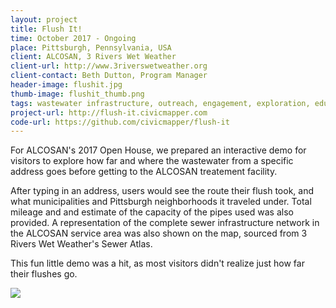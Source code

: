 ```yaml
---
layout: project
title: Flush It!
time: October 2017 - Ongoing
place: Pittsburgh, Pennsylvania, USA
client: ALCOSAN, 3 Rivers Wet Weather
client-url: http://www.3riverswetweather.org
client-contact: Beth Dutton, Program Manager
header-image: flushit.jpg
thumb-image: flushit_thumb.png
tags: wastewater infrastructure, outreach, engagement, exploration, education
project-url: http://flush-it.civicmapper.com
code-url: https://github.com/civicmapper/flush-it
---
```


For ALCOSAN's 2017 Open House, we prepared an interactive demo for visitors to explore how far and where the wastewater from a specific address goes before getting to the ALCOSAN treatement facility. 

After typing in an address, users would see the route their flush took, and what municipalities and Pittsburgh neighborhoods it traveled under. Total mileage and and estimate of the capacity of the pipes used was also provided. A representation of the complete sewer infrastructure network in the ALCOSAN service area was also shown on the map, sourced from 3 Rivers Wet Weather's Sewer Atlas. 

This fun little demo was a hit, as most visitors didn't realize just how far their flushes go.

<img class="img-responsive" src="{{site.baseurl}}/assets/img/proj/flushit_02.png"/>
